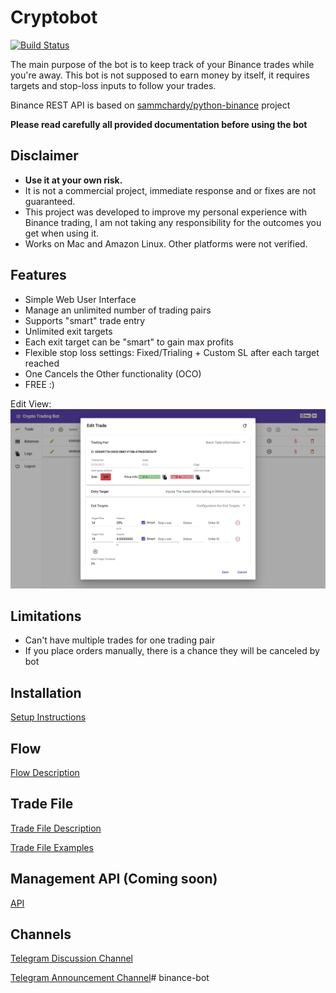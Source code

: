# Cryptobot
[![Build Status](https://dev.azure.com/iluninigor/CryptoBot/_apis/build/status/BuildImage?branchName=develop)](https://dev.azure.com/iluninigor/CryptoBot/_build/latest?definitionId=3&branchName=develop)

The main purpose of the bot is to keep track of your Binance trades while you're away. 
This bot is not supposed to earn money by itself, it requires targets and stop-loss inputs to follow your trades.

Binance REST API is based on [sammchardy/python-binance](https://github.com/sammchardy/python-binance) project

**Please read carefully all provided documentation before using the bot** 

## Disclaimer
- **Use it at your own risk.**
- It is not a commercial project, immediate response and or fixes are not guaranteed.
- This project was developed to improve my personal experience with Binance trading,
I am not taking any responsibility for the outcomes you get when using it.  
- Works on Mac and Amazon Linux. Other platforms were not verified.


## Features
- Simple Web User Interface 
- Manage an unlimited number of trading pairs
- Supports "smart" trade entry 
- Unlimited exit targets 
- Each exit target can be "smart" to gain max profits
- Flexible stop loss settings: Fixed/Trialing + Custom SL after each target reached
- One Cancels the Other functionality (OCO) 
- FREE :)

Edit View: ![Edit View](./Docs/edit_view.png "Edit View")

## Limitations
- Can't have multiple trades for one trading pair
- If you place orders manually, there is a chance they will be canceled by bot

## Installation
[Setup Instructions](./Docs/SETUP.md)

## Flow
[Flow Description](./Docs/FLOW.md)

## Trade File
[Trade File Description](./Docs/TRADE_FILE.md)

[Trade File Examples](./Docs/TRADE_FILE_EXAMPLES.md)

## Management API (Coming soon)
[API](./Docs/API.md)

## Channels
[Telegram Discussion Channel](https://t.me/CryptoTradingBotDiscussion)

[Telegram Announcement Channel](https://t.me/OpenSourceCryptoTradingBot)#   b i n a n c e - b o t 
 
 